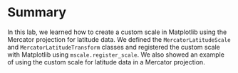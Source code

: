 # Summary

In this lab, we learned how to create a custom scale in Matplotlib using the Mercator projection for latitude data. We defined the `MercatorLatitudeScale` and `MercatorLatitudeTransform` classes and registered the custom scale with Matplotlib using `mscale.register_scale`. We also showed an example of using the custom scale for latitude data in a Mercator projection.
